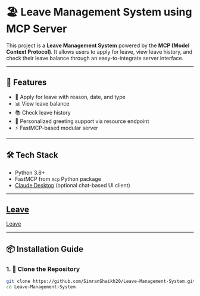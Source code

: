 # 🏖️ Leave Management System using MCP Server

This project is a **Leave Management System** powered by the **MCP (Model Context Protocol)**. It allows users to apply for leave, view leave history, and check their leave balance through an easy-to-integrate server interface.

---

## 🚀 Features

- 📝 Apply for leave with reason, date, and type  
- 📊 View leave balance  
- 📚 Check leave history  
- 🤖 Personalized greeting support via resource endpoint  
- ⚡ FastMCP-based modular server  

---

## 🛠️ Tech Stack

- Python 3.8+  
- FastMCP from `mcp` Python package  
- [Claude Desktop](https://github.com/microsoft/claude) (optional chat-based UI client)  

---
[Leave](images\m1.png)
---

[Leave](images\m2.png)

---

## 📦 Installation Guide

### 1. 📁 Clone the Repository

```bash
git clone https://github.com/SimranShaikh20/Leave-Management-System.git
cd Leave-Management-System


